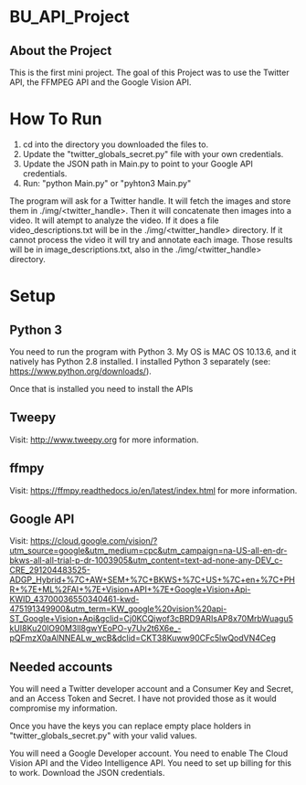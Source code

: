 # BU_API_Project
## About the Project 
This is the first mini project. The goal of this Project was to use the Twitter API, the FFMPEG API and the Google Vision API.

# How To Run
1) cd into the directory you downloaded the files to. 
2) Update the "twitter_globals_secret.py" file with your own credentials.
3) Update the JSON path in Main.py to point to your Google API credentials.
4) Run: "python Main.py" or "pyhton3 Main.py"

The program will ask for a Twitter handle. It will fetch the images and store them in ./img/<twitter_handle>.
Then it will concatenate then images into a video. 
It will atempt to analyze the video. If it does a file video_descriptions.txt will be in the ./img/<twitter_handle> directory.
If it cannot process the video it will try and annotate each image. Those results will be in image_descriptions.txt, also in the ./img/<twitter_handle> directory.

# Setup
## Python 3
You need to run the program with Python 3. My OS is MAC OS 10.13.6, and it natively has Python 2.8 installed. I installed Python 3 separately (see: https://www.python.org/downloads/).

Once that is installed you need to install the APIs 
## Tweepy
Visit: http://www.tweepy.org for more information.


## ffmpy
Visit: https://ffmpy.readthedocs.io/en/latest/index.html for more information.

## Google API
Visit: https://cloud.google.com/vision/?utm_source=google&utm_medium=cpc&utm_campaign=na-US-all-en-dr-bkws-all-all-trial-p-dr-1003905&utm_content=text-ad-none-any-DEV_c-CRE_291204483525-ADGP_Hybrid+%7C+AW+SEM+%7C+BKWS+%7C+US+%7C+en+%7C+PHR+%7E+ML%2FAI+%7E+Vision+API+%7E+Google+Vision+Api-KWID_43700036550340461-kwd-475191349900&utm_term=KW_google%20vision%20api-ST_Google+Vision+Api&gclid=Cj0KCQjwof3cBRD9ARIsAP8x70MrbWuagu5kUI8Ku20lO90M3ll8gwYEoPO-y7Uv2t6X6e_-pQFmzX0aAlNNEALw_wcB&dclid=CKT38Kuww90CFc5lwQodVN4Ceg

## Needed accounts
You will need a Twitter developer account and a Consumer Key and Secret, and an Access Token and Secret. I have not provided those as it would compromise my information. 

Once you have the keys you can replace empty place holders in "twitter_globals_secret.py" with your valid values.

You will need a Google Developer account. You need to enable The Cloud Vision API and the Video Intelligence API. You need to set up billing for this to work. Download the JSON credentials. 

